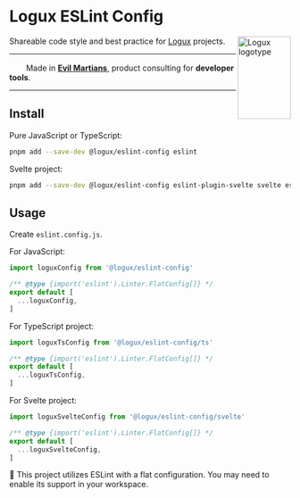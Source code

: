 # Logux ESLint Config

<img align="right" width="95" height="148" title="Logux logotype"
     src="https://logux.org/branding/logotype.svg">

Shareable code style and best practice for [Logux] projects.

[Logux]: https://logux.org/

---

<img src="https://cdn.evilmartians.com/badges/logo-no-label.svg" alt="" width="22" height="16" />  Made in <b><a href="https://evilmartians.com/devtools?utm_source=logux-eslint-config&utm_campaign=devtools-button&utm_medium=github">Evil Martians</a></b>, product consulting for <b>developer tools</b>.

---

## Install

Pure JavaScript or TypeScript:

```sh
pnpm add --save-dev @logux/eslint-config eslint
```

Svelte project:

```sh
pnpm add --save-dev @logux/eslint-config eslint-plugin-svelte svelte eslint
```


## Usage

Create `eslint.config.js`.

For JavaScript:

```js
import loguxConfig from '@logux/eslint-config'

/** @type {import('eslint').Linter.FlatConfig[]} */
export default [
  ...loguxConfig,
]
```

For TypeScript project:

```js
import loguxTsConfig from '@logux/eslint-config/ts'

/** @type {import('eslint').Linter.FlatConfig[]} */
export default [
  ...loguxTsConfig,
]
```

For Svelte project:

```js
import loguxSvelteConfig from '@logux/eslint-config/svelte'

/** @type {import('eslint').Linter.FlatConfig[]} */
export default [
  ...loguxSvelteConfig,
]
```

🚩 This project utilizes ESLint with a flat configuration. You may need to enable its support in your workspace.
